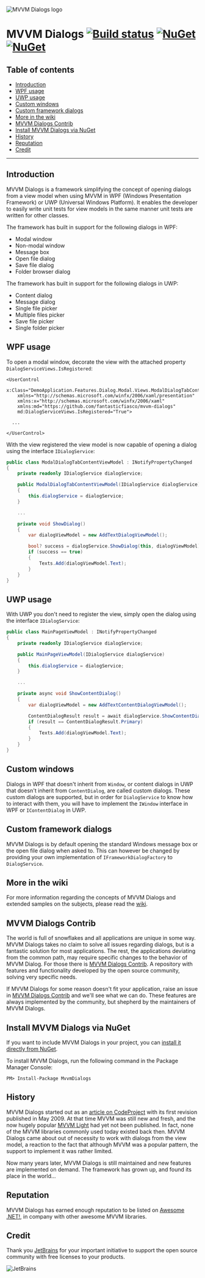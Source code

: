 ![MVVM Dialogs logo](doc/resources/Icon_128x128.png)

# MVVM Dialogs [![Build status](https://ci.appveyor.com/api/projects/status/9eyvxv5jr9bybant/branch/master?svg=true)](https://ci.appveyor.com/project/FantasticFiasco/mvvm-dialogs/branch/master) [![NuGet](https://img.shields.io/nuget/v/MvvmDialogs.svg)](https://www.nuget.org/packages/MvvmDialogs/) [![NuGet](https://img.shields.io/nuget/dt/MvvmDialogs.svg)](https://www.nuget.org/packages/MvvmDialogs/)

## Table of contents

- [Introduction](#introduction)
- [WPF usage](#wpf-usage)
- [UWP usage](#uwp-usage)
- [Custom windows](#custom-windows)
- [Custom framework dialogs](#custom-framework-dialogs)
- [More in the wiki](#more-in-the-wiki)
- [MVVM Dialogs Contrib](#mvvm-dialogs-contrib)
- [Install MVVM Dialogs via NuGet](#install-mvvm-dialogs-via-nuget)
- [History](#history)
- [Reputation](#reputation)
- [Credit](#credit)

---

## Introduction

MVVM Dialogs is a framework simplifying the concept of opening dialogs from a view model when using MVVM in WPF (Windows Presentation Framework) or UWP (Universal Windows Platform). It enables the developer to easily write unit tests for view models in the same manner unit tests are written for other classes.

The framework has built in support for the following dialogs in WPF:

- Modal window
- Non-modal window
- Message box
- Open file dialog
- Save file dialog
- Folder browser dialog

The framework has built in support for the following dialogs in UWP:

- Content dialog
- Message dialog
- Single file picker
- Multiple files picker
- Save file picker
- Single folder picker

## WPF usage

To open a modal window, decorate the view with the attached property `DialogServiceViews.IsRegistered`:

```xaml
<UserControl
    x:Class="DemoApplication.Features.Dialog.Modal.Views.ModalDialogTabContent"
    xmlns="http://schemas.microsoft.com/winfx/2006/xaml/presentation"
    xmlns:x="http://schemas.microsoft.com/winfx/2006/xaml"
    xmlns:md="https://github.com/fantasticfiasco/mvvm-dialogs"
    md:DialogServiceViews.IsRegistered="True">

  ...

</UserControl>
```

With the view registered the view model is now capable of opening a dialog using the interface `IDialogService`:

```c#
public class ModalDialogTabContentViewModel : INotifyPropertyChanged
{
    private readonly IDialogService dialogService;

    public ModalDialogTabContentViewModel(IDialogService dialogService)
    {
        this.dialogService = dialogService;
    }

    ...

    private void ShowDialog()
    {
        var dialogViewModel = new AddTextDialogViewModel();

        bool? success = dialogService.ShowDialog(this, dialogViewModel);
        if (success == true)
        {
            Texts.Add(dialogViewModel.Text);
        }
    }
}
```

## UWP usage

With UWP you don't need to register the view, simply open the dialog using the interface `IDialogService`:

```c#
public class MainPageViewModel : INotifyPropertyChanged
{
    private readonly IDialogService dialogService;

    public MainPageViewModel(IDialogService dialogService)
    {
        this.dialogService = dialogService;
    }

    ...

    private async void ShowContentDialog()
    {
        var dialogViewModel = new AddTextContentDialogViewModel();

        ContentDialogResult result = await dialogService.ShowContentDialogAsync(dialogViewModel);
        if (result == ContentDialogResult.Primary)
        {
            Texts.Add(dialogViewModel.Text);
        }
    }
}
```

## Custom windows

Dialogs in WPF that doesn't inherit from `Window`, or content dialogs in UWP that doesn't inherit from `ContentDialog`, are called custom dialogs. These custom dialogs are supported, but in order for `DialogService` to know how to interact with them, you will have to implement the `IWindow` interface in WPF or `IContentDialog` in UWP.

## Custom framework dialogs

MVVM Dialogs is by default opening the standard Windows message box or the open file dialog when asked to. This can however be changed by providing your own implementation of `IFrameworkDialogFactory` to `DialogService`.

## More in the wiki

For more information regarding the concepts of MVVM Dialogs and extended samples on the subjects, please read the [wiki](https://github.com/FantasticFiasco/mvvm-dialogs/wiki).

## MVVM Dialogs Contrib

The world is full of snowflakes and all applications are unique in some way. MVVM Dialogs takes no claim to solve all issues regarding dialogs, but is a fantastic solution for most applications. The rest, the applications deviating from the common path, may require specific changes to the behavior of MVVM Dialog. For those there is [MVVM Dialogs Contrib](https://github.com/FantasticFiasco/mvvm-dialogs-contrib). A repository with features and functionality developed by the open source community, solving very specific needs.

If MVVM Dialogs for some reason doesn't fit your application, raise an issue in [MVVM Dialogs Contrib](https://github.com/FantasticFiasco/mvvm-dialogs-contrib) and we'll see what we can do. These features are always implemented by the community, but shepherd by the maintainers of MVVM Dialogs.

## Install MVVM Dialogs via NuGet

If you want to include MVVM Dialogs in your project, you can [install it directly from NuGet](https://www.nuget.org/packages/MvvmDialogs/).

To install MVVM Dialogs, run the following command in the Package Manager Console:

```
PM> Install-Package MvvmDialogs
```

## History

MVVM Dialogs started out as an [article on CodeProject](https://www.codeproject.com/Articles/36745/Showing-Dialogs-When-Using-the-MVVM-Pattern-in-WPF) with its first revision published in May 2009. At that time MVVM was still new and fresh, and the now hugely popular [MVVM Light](http://www.mvvmlight.net/) had yet not been published. In fact, none of the MVVM libraries commonly used today existed back then. MVVM Dialogs came about out of necessity to work with dialogs from the view model, a reaction to the fact that although MVVM was a popular pattern, the support to implement it was rather limited.

Now many years later, MVVM Dialogs is still maintained and new features are implemented on demand. The framework has grown up, and found its place in the world...

## Reputation

MVVM Dialogs has earned enough reputation to be listed on [Awesome .NET!](https://github.com/quozd/awesome-dotnet), in company with other awesome MVVM libraries.

## Credit

Thank you [JetBrains](https://www.jetbrains.com/) for your important initiative to support the open source community with free licenses to your products.

![JetBrains](./doc/resources/jetbrains.png)
